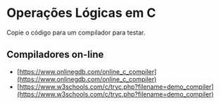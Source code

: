 # Operações Lógicas em C

Copie o código para um compilador para testar.

## Compiladores on-line

* [https://www.onlinegdb.com/online_c_compiler](https://www.onlinegdb.com/online_c_compiler)
* [https://www.w3schools.com/c/tryc.php?filename=demo_compiler](https://www.w3schools.com/c/tryc.php?filename=demo_compiler)


